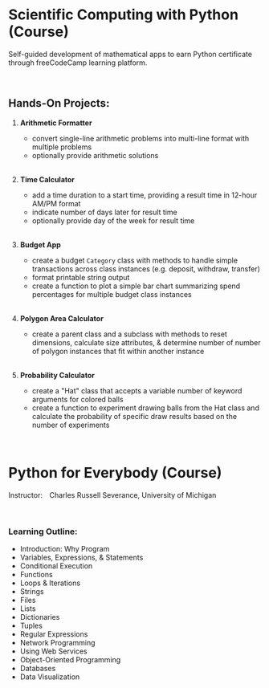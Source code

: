 # Scientific Computing with Python (Course)

Self-guided development of mathematical apps to earn Python certificate through freeCodeCamp learning platform.

<br/>

## Hands-On Projects:
1. **Arithmetic Formatter**
    - convert single-line arithmetic problems into multi-line format with multiple problems
    - optionally provide arithmetic solutions
    
    <br/>

2. **Time Calculator**
    - add a time duration to a start time, providing a result time in 12-hour AM/PM format
    - indicate number of days later for result time
    - optionally provide day of the week for result time
    
    <br/>

3. **Budget App**
    - create a budget `Category` class with methods to handle simple transactions across class instances (e.g. deposit, withdraw, transfer)
    - format printable string output
    - create a function to plot a simple bar chart summarizing spend percentages for multiple budget class instances
    
    <br/>

4. **Polygon Area Calculator**
    - create a parent class and a subclass with methods to reset dimensions, calculate size attributes, & determine number of number of polygon instances that fit within another instance
    
    <br/>

5. **Probability Calculator**
    - create a "Hat" class that accepts a variable number of keyword arguments for colored balls
    - create a function to experiment drawing balls from the Hat class and calculate the probability of specific draw results based on the number of experiments

<br/>


# Python for Everybody (Course)
Instructor: Charles Russell Severance, University of Michigan

<br/>

### Learning Outline:
- Introduction:  Why Program
- Variables, Expressions, & Statements
- Conditional Execution
- Functions
- Loops & Iterations
- Strings
- Files
- Lists
- Dictionaries
- Tuples
- Regular Expressions
- Network Programming
- Using Web Services
- Object-Oriented Programming
- Databases
- Data Visualization
<br/>


